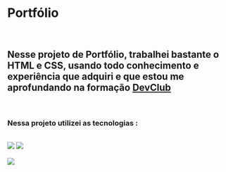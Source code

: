<h1>Portfólio</h1>
<br>
<h2>Nesse projeto de Portfólio, trabalhei bastante o HTML e CSS, usando todo conhecimento e experiência que adquiri e que estou me aprofundando na formação
  <a href="https://rodolfomori.com.br/devclub">DevClub</a></h2>
  <br>
  <h3>Nessa projeto utilizei as tecnologias :</h3>
  <br>
  <img src="https://img.shields.io/badge/HTML5-E34F26?style=for-the-badge&logo=html5&logoColor=white">
  <img src="https://img.shields.io/badge/CSS3-1572B6?style=for-the-badge&logo=css3&logoColor=white">
  <br>
  <br>
  <img src="https://raw.githubusercontent.com/ailtonjunior11/Projeto-Portfolio/5ce873003386d8c56bbe7dbcc3d40f48538a4c8d/assets/img-portf%C3%B3lio.jpg">
